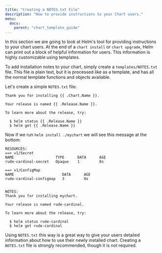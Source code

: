 ```yaml
---
title: "Creating a NOTES.txt File"
description: "How to provide instructions to your Chart users."
menu:
  docs:
    parent: "chart_template_guide"
---
```


In this section we are going to look at Helm's tool for providing instructions to your chart users. At the end of a `chart install` or `chart upgrade`, Helm can print out a block of helpful information for users. This information is highly customizable using templates.

To add installation notes to your chart, simply create a `templates/NOTES.txt` file. This file is plain text, but it is processed like as a template, and has all the normal template functions and objects available.

Let's create a simple `NOTES.txt` file:

```
Thank you for installing {{ .Chart.Name }}.

Your release is named {{ .Release.Name }}.

To learn more about the release, try:

  $ helm status {{ .Release.Name }}
  $ helm get {{ .Release.Name }}

```

Now if we run `helm install ./mychart` we will see this message at the bottom:

```
RESOURCES:
==> v1/Secret
NAME                   TYPE      DATA      AGE
rude-cardinal-secret   Opaque    1         0s

==> v1/ConfigMap
NAME                      DATA      AGE
rude-cardinal-configmap   3         0s


NOTES:
Thank you for installing mychart.

Your release is named rude-cardinal.

To learn more about the release, try:

  $ helm status rude-cardinal
  $ helm get rude-cardinal
```

Using `NOTES.txt` this way is a great way to give your users detailed information about how to use their newly installed chart. Creating a `NOTES.txt` file is strongly recommended, though it is not required.
